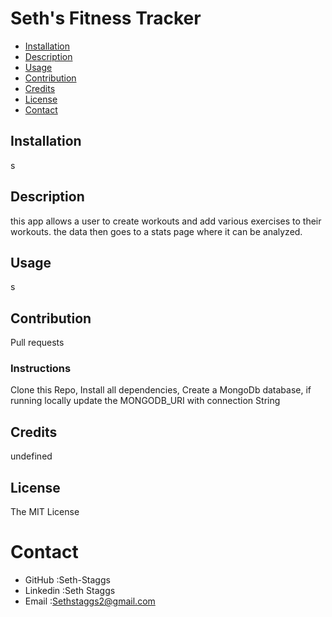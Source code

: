# Seth's Fitness Tracker
* [Installation](#installation)
* [Description](#description)
* [Usage](#usage)
* [Contribution](#contribution)
* [Credits](#credits)
* [License](#license)
* [Contact](#contact)
## Installation
s
## Description
this app allows a user to create workouts and add various exercises to their workouts. the data then goes to a stats page where it can be analyzed.
## Usage
s
## Contribution
Pull requests
### Instructions
 Clone this Repo, Install all dependencies, Create a MongoDb database, if running locally update the MONGODB_URI with connection String
## Credits
undefined
## License
The MIT License
    
# Contact
* GitHub :Seth-Staggs
* Linkedin :Seth Staggs
* Email :Sethstaggs2@gmail.com